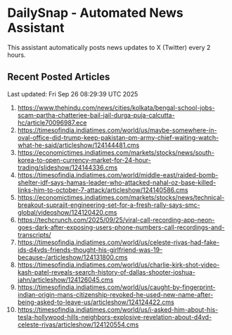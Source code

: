 # DailySnap - Automated News Assistant

This assistant automatically posts news updates to X (Twitter) every 2 hours.

## Recent Posted Articles

Last updated: Fri Sep 26 08:29:39 UTC 2025

1. https://www.thehindu.com/news/cities/kolkata/bengal-school-jobs-scam-partha-chatterjee-bail-jail-durga-puja-calcutta-hc/article70096987.ece
2. https://timesofindia.indiatimes.com/world/us/maybe-somewhere-in-oval-office-did-trump-keep-pakistan-pm-army-chief-waiting-watch-what-he-said/articleshow/124144481.cms
3. https://economictimes.indiatimes.com/markets/stocks/news/south-korea-to-open-currency-market-for-24-hour-trading/slideshow/124144336.cms
4. https://timesofindia.indiatimes.com/world/middle-east/raided-bomb-shelter-idf-says-hamas-leader-who-attacked-nahal-oz-base-killed-links-him-to-october-7-attack/articleshow/124140586.cms
5. https://economictimes.indiatimes.com/markets/stocks/news/technical-breakout-suprajit-engineering-set-for-a-fresh-rally-says-smc-global/videoshow/124120420.cms
6. https://techcrunch.com/2025/09/25/viral-call-recording-app-neon-goes-dark-after-exposing-users-phone-numbers-call-recordings-and-transcripts/
7. https://timesofindia.indiatimes.com/world/us/celeste-rivas-had-fake-ids-d4vds-friends-thought-his-girlfriend-was-19-because-/articleshow/124131800.cms
8. https://timesofindia.indiatimes.com/world/us/charlie-kirk-shot-video-kash-patel-reveals-search-history-of-dallas-shooter-joshua-jahn/articleshow/124126045.cms
9. https://timesofindia.indiatimes.com/world/us/caught-by-fingerprint-indian-origin-mans-citizenship-revoked-he-used-new-name-after-being-asked-to-leave-us/articleshow/124124422.cms
10. https://timesofindia.indiatimes.com/world/us/i-asked-him-about-his-tesla-hollywood-hills-neighbors-explosive-revelation-about-d4vd-celeste-rivas/articleshow/124120554.cms
